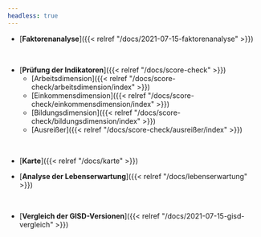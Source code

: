 ```yaml
---
headless: true
---
```


- [**Faktorenanalyse**]({{< relref "/docs/2021-07-15-faktorenanalyse" >}})
<br />

- [**Prüfung der Indikatoren**]({{< relref "/docs/score-check" >}})
  - [Arbeitsdimension]({{< relref "/docs/score-check/arbeitsdimension/index" >}})
  - [Einkommensdimension]({{< relref "/docs/score-check/einkommensdimension/index" >}})
  - [Bildungsdimension]({{< relref "/docs/score-check/bildungsdimension/index" >}})
  - [Ausreißer]({{< relref "/docs/score-check/ausreißer/index" >}})
<br />

- [**Karte**]({{< relref "/docs/karte" >}})

- [**Analyse der Lebenserwartung**]({{< relref "/docs/lebenserwartung" >}})
<br />

- [**Vergleich der GISD-Versionen**]({{< relref "/docs/2021-07-15-gisd-vergleich" >}})
<br />


